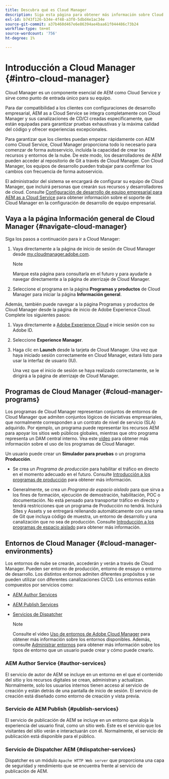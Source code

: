 ```yaml
---
title: Descubra qué es Cloud Manager
description: Siga esta página para obtener más información sobre Cloud Manager, los programas de Cloud Manager y los entornos.
exl-id: b743f126-b34e-4f48-a3f0-5dbd4e1ac34e
source-git-commit: a37b460d467e6e86394ae4baa61f044486c73b24
workflow-type: tm+mt
source-wordcount: '756'
ht-degree: 1%

---
```


# Introducción a Cloud Manager {#intro-cloud-manager}

Cloud Manager es un componente esencial de AEM como Cloud Service y sirve como punto de entrada único para su equipo.

Para dar compatibilidad a los clientes con configuraciones de desarrollo empresarial, AEM as a Cloud Service se integra completamente con Cloud Manager y sus canalizaciones de CD/CI creadas específicamente, que están equipadas para garantizar pruebas exhaustivas y la máxima calidad del código y ofrecer experiencias excepcionales.

Para garantizar que los clientes puedan empezar rápidamente con AEM como Cloud Service, Cloud Manager proporciona todo lo necesario para comenzar de forma autoservicio, incluida la capacidad de crear los recursos y entornos de la nube. De este modo, los desarrolladores de AEM pueden acceder al repositorio de Git a través de Cloud Manager. Con Cloud Manager, los equipos de desarrollo pueden trabajar para confirmar los cambios con frecuencia de forma autoservicio.

El administrador del sistema se encargará de configurar su equipo de Cloud Manager, que incluirá personas que crearán sus recursos y desarrolladores de cloud. Consulte [Configuración de desarrollo de equipo empresarial para AEM as a Cloud Service](/help/implementing/cloud-manager/enterprise-team-dev-setup.md) para obtener información sobre el soporte de Cloud Manager en la configuración de desarrollo de equipo empresarial.

## Vaya a la página Información general de Cloud Manager {#navigate-cloud-manager}

Siga los pasos a continuación para ir a Cloud Manager:

1. Vaya directamente a la página de inicio de sesión de Cloud Manager desde [my.cloudmanager.adobe.com](https://my.cloudmanager.adobe.com/).

   >[!NOTE]
   >Marque esta página para consultarla en el futuro y para ayudarle a navegar directamente a la página de aterrizaje de Cloud Manager.

1. Seleccione el programa en la página **Programas y productos** de Cloud Manager para iniciar la página **Información general**.

Además, también puede navegar a la página Programas y productos de Cloud Manager desde la página de inicio de Adobe Experience Cloud. Complete los siguientes pasos:

1. Vaya directamente a [Adobe Experience Cloud](https://experience.adobe.com/#/@foundationinternal/home) e inicie sesión con su Adobe ID.

1. Seleccione **Experience Manager**.

1. Haga clic en **Launch** desde la tarjeta de Cloud Manager. Una vez que haya iniciado sesión correctamente en Cloud Manager, estará listo para usar la interfaz de usuario (IU).

   Una vez que el inicio de sesión se haya realizado correctamente, se le dirigirá a la página de aterrizaje de Cloud Manager.

## Programas de Cloud Manager {#cloud-manager-programs}

Los programas de Cloud Manager representan conjuntos de entornos de Cloud Manager que admiten conjuntos lógicos de iniciativas empresariales, que normalmente corresponden a un contrato de nivel de servicio (SLA) adquirido. Por ejemplo, un programa puede representar los recursos AEM para apoyar los sitios web públicos globales, mientras que otro programa representa un DAM central interno. Vea este [vídeo](https://experienceleague.adobe.com/docs/experience-manager-learn/cloud-service/cloud-manager/programs.html?lang=en) para obtener más información sobre el uso de los programas de Cloud Manager.

Un usuario puede crear un **Simulador para pruebas** o un programa **Producción**.

* Se crea un *Programa de producción* para habilitar el tráfico en directo en el momento adecuado en el futuro.
Consulte [Introducción a los programas de producción](https://experienceleague.adobe.com/docs/experience-manager-cloud-service/implementing/using-cloud-manager/production-programs/introduction-production-programs.html?lang=en) para obtener más información.

* Generalmente, se crea un *Programa de espacio aislado* para que sirva a los fines de formación, ejecución de demostración, habilitación, POC o documentación. No está pensado para transportar tráfico en directo y tendrá restricciones que un programa de Producción no tendrá. Incluirá Sites y Assets y se entregará rellenando automáticamente con una rama de Git que incluya código de muestra, un entorno de desarrollo y una canalización que no sea de producción.
Consulte [Introducción a los programas de espacio aislado](https://experienceleague.adobe.com/docs/experience-manager-cloud-service/implementing/using-cloud-manager/sandbox-programs/introduction-sandbox-programs.html?lang=en) para obtener más información.

## Entornos de Cloud Manager {#cloud-manager-environments}

Los entornos de nube se crearán, accederán y verán a través de Cloud Manager. Pueden ser entorno de producción, entorno de ensayo o entorno de desarrollo. Los distintos entornos admiten diferentes propósitos y se pueden utilizar con diferentes canalizaciones CI/CD. Los entornos están compuestos por servicios como:

* [AEM Author Services](#author-services)
* [AEM Publish Services](#publish-services)
* [Servicios de Dispatcher](#dispatcher-services)

   >[!NOTE]
   > Consulte el vídeo [Uso de entornos de Adobe Cloud Manager](https://experienceleague.adobe.com/docs/experience-manager-learn/cloud-service/cloud-manager/environments.html?lang=en#cloud-manager) para obtener más información sobre los entornos disponibles. Además, consulte [Administrar entornos](https://experienceleague.adobe.com/docs/experience-manager-cloud-service/implementing/using-cloud-manager/manage-environments.html?lang=en) para obtener más información sobre los tipos de entorno que un usuario puede crear y cómo puede crearlo.

### AEM Author Service {#author-services}

El servicio de autor de AEM se incluye en un entorno en el que el contenido del sitio y los recursos digitales se crean, administran y actualizan. Normalmente, solo los usuarios internos tienen acceso al servicio de creación y están detrás de una pantalla de inicio de sesión. El servicio de creación está diseñado como entorno de creación y vista previa.

### Servicio de AEM Publish {#publish-services}

El servicio de publicación de AEM se incluye en un entorno que aloja la experiencia del usuario final, como un sitio web. Este es el servicio que los visitantes del sitio verán e interactuarán con él. Normalmente, el servicio de publicación está disponible para el público.

### Servicio de Dispatcher AEM {#dispatcher-services}

Dispatcher es un módulo `Apache HTTP Web server` que proporciona una capa de seguridad y rendimiento que se encuentra frente al servicio de publicación de AEM.
